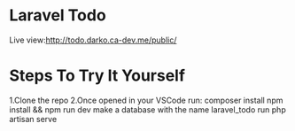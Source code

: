 # Laravel Todo
 Live view:http://todo.darko.ca-dev.me/public/
 # Steps To Try It Yourself
 1.Clone the repo
 2.Once opened in your VSCode run:
 composer install
 npm install && npm run dev
 make a database with the name laravel_todo
 run php artisan serve
